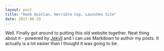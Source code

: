 ```yaml
---
layout: post
title: "Hank Quinlan, Horrible Cop, Launches Site"
date: 2017-06-29
---
```


Well. Finally got around to putting this old website together. Neat thing about it - powered by [Jekyll](http://jekyllrb.com) and I can use Markdown to author my posts. It actually is a lot easier than I thought it was going to be.
